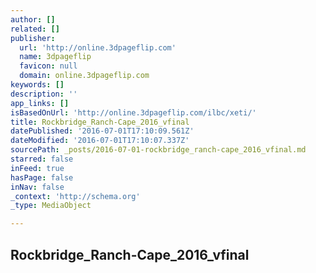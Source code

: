 ```yaml
---
author: []
related: []
publisher:
  url: 'http://online.3dpageflip.com'
  name: 3dpageflip
  favicon: null
  domain: online.3dpageflip.com
keywords: []
description: ''
app_links: []
isBasedOnUrl: 'http://online.3dpageflip.com/ilbc/xeti/'
title: Rockbridge_Ranch-Cape_2016_vfinal
datePublished: '2016-07-01T17:10:09.561Z'
dateModified: '2016-07-01T17:10:07.337Z'
sourcePath: _posts/2016-07-01-rockbridge_ranch-cape_2016_vfinal.md
starred: false
inFeed: true
hasPage: false
inNav: false
_context: 'http://schema.org'
_type: MediaObject

---
```

<article style=""><h1>Rockbridge_Ranch-Cape_2016_vfinal</h1></article>